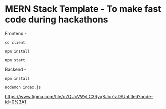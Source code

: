 # MERN Stack Template - To make fast code during hackathons

Frontend - 

```
cd client
```

```
npm install
```

```
npm start
```
Backend - 

```
npm install
```
```
nodemon index.js
```


https://www.figma.com/file/oZQUcVWyLC3RyqSJic7raD/Untitled?node-id=0%3A1
